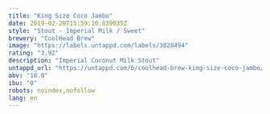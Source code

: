 ```yaml
---
title: "King Size Coco Jambo"
date: 2019-02-20T15:59:10.839035Z
style: "Stout - Imperial Milk / Sweet"
brewery: "CoolHead Brew"
image: "https://labels.untappd.com/labels/3028494"
rating: "3.92"
description: "Imperial Coconut Milk Stout"
untappd_url: "https://untappd.com/b/coolhead-brew-king-size-coco-jambo/3028494"
abv: "10.0"
ibu: "0"
robots: noindex,nofollow
lang: en
---
```

